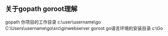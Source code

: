## 关于gopath  goroot理解

gopath 你项目的工作目录  c:\user\username\go  C:\Users\username\go\src\ginwebserver
goroot go语言环境的安装目录 c:\Go